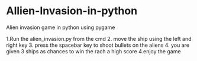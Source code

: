 # Allien-Invasion-in-python
Alien invasion game in python using pygame



1.Run the alien_invasion.py from the cmd 
2. move the ship using the left and right key
3. press the spacebar key to shoot bullets on the aliens
4. you are given 3 ships as chances to win the rach a high score 
4.enjoy the game
